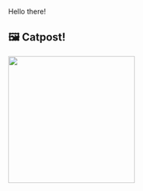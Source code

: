 Hello there!



## 🖼️ Catpost!

<sub>
    <img src="https://cdn2.thecatapi.com/images/abc.jpg" height="256">
</sub>

